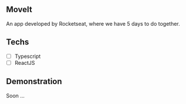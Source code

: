 ## MoveIt

An app developed by Rocketseat, where we have 5 days to do together.

## Techs

- [ ] Typescript
- [ ] ReactJS

## Demonstration

Soon ...
